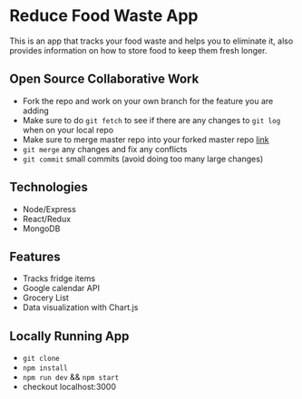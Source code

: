 # Reduce Food Waste App
This is an app that tracks your food waste and helps you to eliminate it, also provides information on how to store food to keep them fresh longer.

## Open Source Collaborative Work
- Fork the repo and work on your own branch for the feature you are adding
- Make sure to do ```git fetch``` to see if there are any changes to ```git log``` when on your local repo
- Make sure to merge master repo into your forked master repo [link](https://saintgimp.org/2013/01/22/merging-two-git-repositories-into-one-repository-without-losing-file-history/)
- ```git merge``` any changes and fix any conflicts
- ```git commit``` small commits (avoid doing too many large changes)

## Technologies
- Node/Express
- React/Redux
- MongoDB

## Features
- Tracks fridge items
- Google calendar API
- Grocery List
- Data visualization with Chart.js


## Locally Running App
- `git clone`
- `npm install`
- `npm run dev` && `npm start`
- checkout localhost:3000
